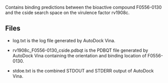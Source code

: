 Contains binding predictions between the bioactive compound F0556-0130 and the cside search space on the virulence factor rv1908c.

## Files

- log.txt is the log file generated by AutoDock Vina.

- rv1908c_F0556-0130_cside.pdbqt is the PDBQT file generated by AutoDock Vina containing the orientation and binding location of F0556-0130.

- stdoe.txt is the combined STDOUT and STDERR output of AutoDock Vina.

